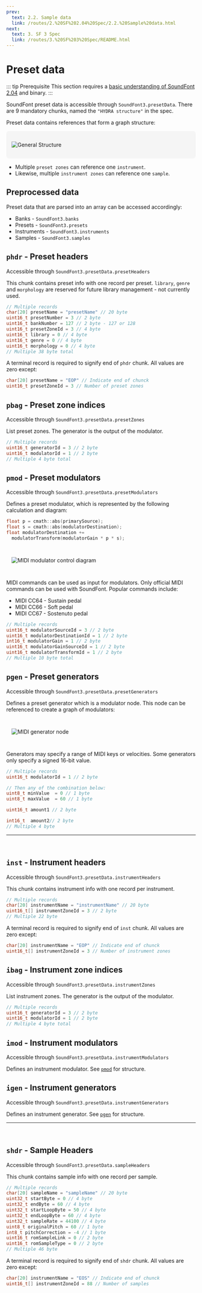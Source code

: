 ```yaml
---
prev:
  text: 2.2. Sample data
  link: /routes/2.%20SF%202.04%20Spec/2.2.%20Sample%20data.html
next:
  text: 3. SF 3 Spec
  link: /routes/3.%20SF%203%20Spec/README.html
---
```


# Preset data

::: tip Prerequisite
This section requires a [basic understanding of SoundFont 2.04](/routes/2.%20SF%202.04%20Spec/README.html) and binary.
:::

SoundFont preset data is accessible through `SoundFont3.presetData`. There are 9 mandatory chunks, named the `"HYDRA structure"` in the spec.

Preset data contains references that form a graph structure:

<div style="background:WhiteSmoke;padding:1em;border-radius:0.5em;">

![General Structure](https://i.imgur.com/c2Gud3u.png)

</div>

- Multiple `preset zones` can reference one `instrument`.
- Likewise, multiple `instrument zones` can reference one `sample`.

## Preprocessed data
Preset data that are parsed into an array can be accessed accordingly:
* Banks - `SoundFont3.banks`
* Presets - `SoundFont3.presets`
* Instruments - `SoundFont3.instruments`
* Samples - `SoundFont3.samples`

## `phdr` - Preset headers

Accessible through `SoundFont3.presetData.presetHeaders`

This chunk contains preset info with one record per preset. `library`, `genre` and `morphology` are reserved for future library management - not currently used.

```C
// Multiple records
char[20] presetName = "presetName" // 20 byte
uint16_t presetNumber = 3 // 2 byte
uint16_t bankNumber = 127 // 2 byte - 127 or 128
uint16_t presetZoneId = 3 // 4 byte
uint16_t library = 0 // 4 byte
uint16_t genre = 0 // 4 byte
uint16_t morphology = 0 // 4 byte
// Multiple 38 byte total
```

A terminal record is required to signify end of `phdr` chunk. All values are zero except:

```C
char[20] presetName = "EOP" // Indicate end of chunck
uint16_t presetZoneId = 3 // Number of preset zones
```

## `pbag` - Preset zone indices

Accessible through `SoundFont3.presetData.presetZones`

List preset zones. The generator is the output of the modulator.

```C
// Multiple records
uint16_t generatorId = 3 // 2 byte
uint16_t modulatorId = 1 // 2 byte
// Multiple 4 byte total
```

## `pmod` - Preset modulators

Accessible through `SoundFont3.presetData.presetModulators`

Defines a preset modulator, which is represented by the following calculation and diagram:

```C
float p = cmath::abs(primarySource);
float s = cmath::abs(modulatorDestination);
float modulatorDestination +=
  modulatorTransform(modulatorGain * p * s);
```

<div style="padding:1em;border-radius:0.5em;">

![MIDI modulator control diagram](/assets/MIDI-modulator.png)

</div>

MIDI commands can be used as input for modulators. Only official MIDI commands can be used with SoundFont. Popular commands include:

- MIDI CC64 - Sustain pedal
- MIDI CC66 - Soft pedal
- MIDI CC67 - Sostenuto pedal

```C
// Multiple records
uint16_t modulatorSourceId = 3 // 2 byte
uint16_t modulatorDestinationId = 1 // 2 byte
int16_t modulatorGain = 1 // 2 byte
uint16_t modulatorGainSourceId = 1 // 2 byte
uint16_t modulatorTransformId = 1 // 2 byte
// Multiple 10 byte total
```

## `pgen` - Preset generators

Accessible through `SoundFont3.presetData.presetGenerators`

Defines a preset generator which is a modulator node. This node can be referenced to create a graph of modulators:

<div style="padding:1em;border-radius:0.5em;">

![MIDI generator node](/assets/MIDI-generator.png)

</div>

Generators may specify a range of MIDI keys or velocities. Some generators only specify a signed 16-bit value.

```C
// Multiple records
uint16_t modulatorId = 1 // 2 byte

// Then any of the combination below:
uint8_t minValue  = 0 // 1 byte
uint8_t maxValue  = 60 // 1 byte

uint16_t amount1 // 2 byte

int16_t  amount2// 2 byte
// Multiple 4 byte
```

---

&nbsp;

## `inst` - Instrument headers

Accessible through `SoundFont3.presetData.instrumentHeaders`

This chunk contains instrument info with one record per instrument.

```C
// Multiple records
char[20] instrumentName = "instrumentName" // 20 byte
uint16_t[] instrumentZoneId = 3 // 2 byte
// Multiple 22 byte
```

A terminal record is required to signify end of `inst` chunk. All values are zero except:

```C
char[20] instrumentName = "EOP" // Indicate end of chunck
uint16_t[] instrumentZoneId = 3 // Number of instrument zones
```

## `ibag` - Instrument zone indices

Accessible through `SoundFont3.presetData.instrumentZones`

List instrument zones. The generator is the output of the modulator.

```C
// Multiple records
uint16_t generatorId = 3 // 2 byte
uint16_t modulatorId = 1 // 2 byte
// Multiple 4 byte total
```

## `imod` - Instrument modulators

Accessible through `SoundFont3.presetData.instrumentModulators`

Defines an instrument modulator. See [`pmod`](#pmod-preset-modulators) for structure.

## `igen` - Instrument generators

Accessible through `SoundFont3.presetData.instrumentGenerators`

Defines an instrument generator. See [`pgen`](#pgen-preset-generators) for structure.

---

&nbsp;

## `shdr` - Sample Headers

Accessible through `SoundFont3.presetData.sampleHeaders`

This chunk contains sample info with one record per sample.

```C
// Multiple records
char[20] sampleName = "sampleName" // 20 byte
uint32_t startByte = 0 // 4 byte
uint32_t endByte = 60 // 4 byte
uint32_t startLoopByte = 50 // 4 byte
uint32_t endLoopByte = 60 // 4 byte
uint32_t sampleRate = 44100 // 4 byte
uint8_t originalPitch = 60 // 1 byte
int8_t pitchCorrection = -4 // 1 byte
uint16_t romSampleLink = 0 // 2 byte
uint16_t romSampleType = 0 // 2 byte
// Multiple 46 byte
```

A terminal record is required to signify end of `shdr` chunk. All values are zero except:

```C
char[20] instrumentName = "EOS" // Indicate end of chunck
uint16_t[] instrumentZoneId = 88 // Number of samples
```

